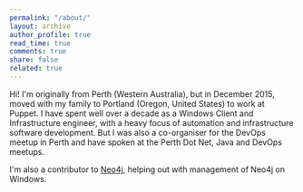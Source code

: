 ```yaml
---
permalink: "/about/"
layout: archive
author_profile: true
read_time: true
comments: true
share: false
related: true
---
```


Hi! I'm originally from Perth (Western Australia), but in December 2015, moved with my family to Portland (Oregon, United States) to work at Puppet. I have spent well over a decade as a Windows Client and Infrastructure engineer, with a heavy focus of automation and infrastructure software development.  But I was also a co-organiser for the DevOps meetup in Perth and have spoken at the Perth Dot Net, Java and DevOps meetups.

I'm also a contributor to [Neo4j](http://neo4j.com), helping out with management of Neo4j on Windows.  
